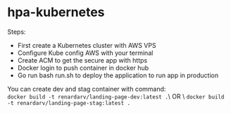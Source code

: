 # hpa-kubernetes

Steps:

- First create a Kubernetes cluster with AWS VPS
- Configure Kube config AWS with your terminal
- Create ACM to get the secure app with https
- Docker login to push container in docker hub
- Go run bash run.sh to deploy the application to run app in production

You can create dev and stag container with command: \
```docker build -t renardarv/landing-page-dev:latest .```\\
OR \\
```docker build -t renardarv/landing-page-stag:latest .```
